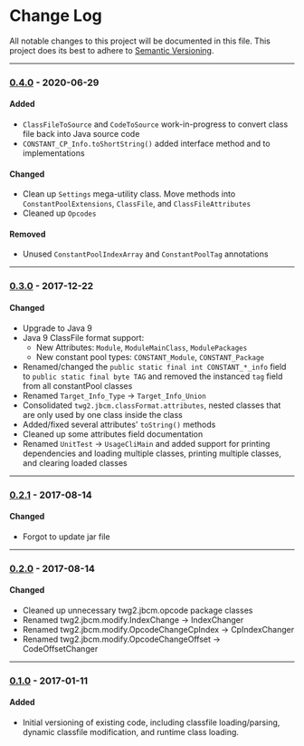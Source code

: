 # Change Log
All notable changes to this project will be documented in this file.
This project does its best to adhere to [Semantic Versioning](http://semver.org/).


--------
### [0.4.0](N/A) - 2020-06-29
#### Added
* `ClassFileToSource` and `CodeToSource` work-in-progress to convert class file back into Java source code
* `CONSTANT_CP_Info.toShortString()` added interface method and to implementations

#### Changed
* Clean up `Settings` mega-utility class. Move methods into `ConstantPoolExtensions`, `ClassFile`, and `ClassFileAttributes`
* Cleaned up `Opcodes`

#### Removed
* Unused `ConstantPoolIndexArray` and `ConstantPoolTag` annotations


--------
### [0.3.0](https://github.com/TeamworkGuy2/ClassLoading/commit/a9d89312f7c97837b332ecda61f6ef38de53f70f) - 2017-12-22
#### Changed
* Upgrade to Java 9
* Java 9 ClassFile format support:
  * New Attributes: `Module`, `ModuleMainClass`, `ModulePackages`
  * New constant pool types: `CONSTANT_Module`, `CONSTANT_Package`
* Renamed/changed the `public static final int CONSTANT_*_info` field to `public static final byte TAG` and removed the instanced `tag` field from all constantPool classes
* Renamed `Target_Info_Type` -> `Target_Info_Union`
* Consolidated `twg2.jbcm.classFormat.attributes`, nested classes that are only used by one class inside the class
* Added/fixed several attributes' `toString()` methods
* Cleaned up some attributes field documentation
* Renamed `UnitTest` -> `UsageCliMain` and added support for printing dependencies and loading multiple classes, printing multiple classes, and clearing loaded classes


--------
### [0.2.1](https://github.com/TeamworkGuy2/ClassLoading/commit/555e988ff0c21d0510296cefd9b300d46fd6eb04) - 2017-08-14
#### Changed
* Forgot to update jar file


--------
### [0.2.0](https://github.com/TeamworkGuy2/ClassLoading/commit/604a82930aaf0e24f129f31e2e946aded5e19931) - 2017-08-14
#### Changed
* Cleaned up unnecessary twg2.jbcm.opcode package classes
* Renamed twg2.jbcm.modify.IndexChange -> IndexChanger
* Renamed twg2.jbcm.modify.OpcodeChangeCpIndex -> CpIndexChanger
* Renamed twg2.jbcm.modify.OpcodeChangeOffset -> CodeOffsetChanger


--------
### [0.1.0](https://github.com/TeamworkGuy2/ClassLoading/commit/dc1eda0b07c1d9746b8a63affff8d8b7b0d2103f) - 2017-01-11
#### Added
* Initial versioning of existing code, including classfile loading/parsing, dynamic classfile modification, and runtime class loading.
